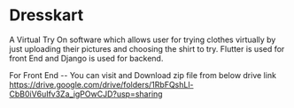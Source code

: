 # Dresskart
A Virtual Try On software which allows user for trying clothes virtually by just uploading their pictures and choosing the shirt to try.
Flutter is used for front End and Django is used for backend.

For Front End -- You can visit and Download zip file from below drive link
https://drive.google.com/drive/folders/1RbFQshLl-CbB0iV6uIfv3Za_igPOwCJD?usp=sharing
